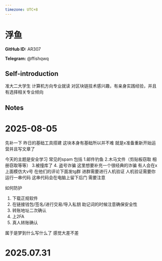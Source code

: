 ```yaml
---
timezone: UTC+8
---
```


# 浮鱼

**GitHub ID:** AR307

**Telegram:** @ffishqwq

## Self-introduction

准大二大学生 计算机方向专业就读 对区块链技术感兴趣，有亲身实践经验，并且有选择相关专业倾向

## Notes

<!-- Content_START -->
# 2025-08-05

先补一下 昨日的基础工具搭建 这块本身有基础所以并不难 就是x准备重新开始运营并且写文章了

今天的主题是安全学习 
常见的spam 包括
1.邮件钓鱼
2.木马文件（剪贴板窃取 相册窃取等等）
3.被撞库了
4. 盗号诈骗
这里想要补充一个很经典的诈骗 
有人会在x上面模仿大v号 在他们的评论下面发tg群 进群需要进行人机验证 人机验证需要你运行一串代码 这串代码会在电脑上留下后门 需要注意

如何防护
1. 下载正规软件
2. 在链接钱包/签名/进行交易/导入私钥 助记词的时候注意确保安全性
3. 转账地址二次确认
4. 上2FA
5. 真人转账确认

属于是梦到什么写什么了 感觉大差不差


# 2025.07.31


<!-- Content_END -->
